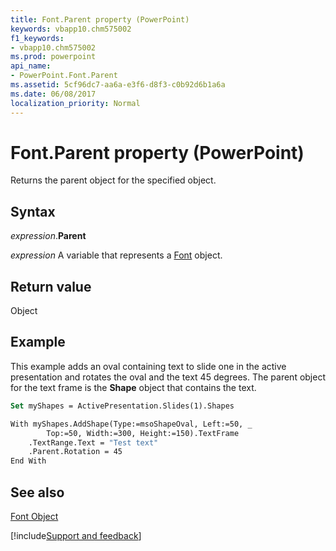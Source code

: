 ```yaml
---
title: Font.Parent property (PowerPoint)
keywords: vbapp10.chm575002
f1_keywords:
- vbapp10.chm575002
ms.prod: powerpoint
api_name:
- PowerPoint.Font.Parent
ms.assetid: 5cf96dc7-aa6a-e3f6-d8f3-c0b92d6b1a6a
ms.date: 06/08/2017
localization_priority: Normal
---
```



# Font.Parent property (PowerPoint)

Returns the parent object for the specified object.


## Syntax

_expression_.**Parent**

_expression_ A variable that represents a [Font](PowerPoint.Font.md) object.


## Return value

Object


## Example

This example adds an oval containing text to slide one in the active presentation and rotates the oval and the text 45 degrees. The parent object for the text frame is the  **Shape** object that contains the text.


```vb
Set myShapes = ActivePresentation.Slides(1).Shapes

With myShapes.AddShape(Type:=msoShapeOval, Left:=50, _
        Top:=50, Width:=300, Height:=150).TextFrame
    .TextRange.Text = "Test text"
    .Parent.Rotation = 45
End With
```


## See also


[Font Object](PowerPoint.Font.md)

[!include[Support and feedback](~/includes/feedback-boilerplate.md)]